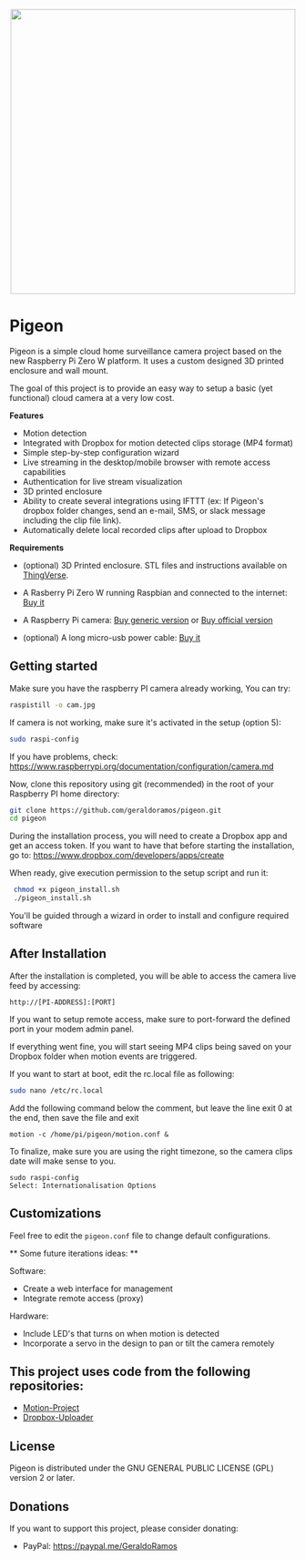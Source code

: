 <p align="center"><img src="https://s3-us-west-1.amazonaws.com/allge.us/logo_pigeon.svg" width="500" style=""/></p>

# Pigeon

Pigeon is a simple cloud home surveillance camera project based on the new Raspberry Pi Zero W platform. It uses a custom designed 3D printed enclosure and wall mount.

The goal of this project is to provide an easy way to setup a basic (yet functional) cloud camera at a very low cost.

**Features**

* Motion detection
* Integrated with Dropbox for motion detected clips storage (MP4 format)
* Simple step-by-step configuration wizard
* Live streaming in the desktop/mobile browser with remote access capabilities
* Authentication for live stream visualization
* 3D printed enclosure
* Ability to create several integrations using IFTTT (ex: If Pigeon's dropbox folder changes, send an e-mail, SMS, or slack message including the clip file link).
* Automatically delete local recorded clips after upload to Dropbox

**Requirements**
* (optional) 3D Printed enclosure. STL files and instructions available on [ThingVerse](http://www.thingiverse.com/thing:2210410).
* A Rasberry Pi Zero W running Raspbian and connected to the internet: [Buy it][829f44e8]
* A Raspberry Pi camera: [Buy generic version][09e7e3d1] or [Buy official version][09e7e3d1]
* (optional) A long micro-usb power cable: [Buy it](https://www.aliexpress.com/item/1-2-3-5m-10ft-90-degree-Angle-Long-Micro-USB-Cable-20cm-Sync-data-Charging/32794612542.html?spm=2114.01010208.3.12.Xj3wx5&ws_ab_test=searchweb0_0,searchweb201602_4_10065_10130_10068_10136_10137_10138_10060_10062_10141_10056_10055_10054_10059_10099_129_10103_10102_10096_10148_10052_10053_10050_10107_10142_10051_10143_10084_10083_10119_10080_10082_10081_10110_10111_10112_10113_10114_10037_10032_10078_10079_10077_10073_10070_10123_10120_10124-10120,searchweb201603_6,afswitch_1_afChannel,ppcSwitch_7,single_sort_0_default&btsid=fc05fbd8-0d8a-47c8-b643-02df18983f6f&algo_expid=bb5c67b9-9680-48f5-8c33-d24c88072ce4-1&algo_pvid=bb5c67b9-9680-48f5-8c33-d24c88072ce4)

  [09e7e3d1]: https://www.aliexpress.com/item/Free-Shipping-raspberry-pi-camera-5mp-pixels-RASPBERRY-PI-CAMERA/32293433078.html?spm=2114.01010208.3.10.7MsMYW&ws_ab_test=searchweb0_0,searchweb201602_4_10065_10130_10068_10136_10137_10138_10060_10062_10141_10056_10055_10054_10059_10099_129_10103_10102_10096_10148_10052_10053_10050_10107_10142_10051_10143_10084_10083_10119_10080_10082_10081_10110_10111_10112_10113_10114_10037_10032_10078_10079_10077_10073_10070_10123_10120_10124-10120,searchweb201603_6,afswitch_1_afChannel,ppcSwitch_7,single_sort_0_default&btsid=6fcd558a-a68d-4928-9752-ecbf6c072dbf&algo_expid=abee82ff-a7cd-4fec-b99a-e7dbf11d9f41-4&algo_pvid=abee82ff-a7cd-4fec-b99a-e7dbf11d9f41 "Generic version"
  [2c44525c]: https://www.raspberrypi.org/blog/raspberry-pi-zero-w-joins-family/ "Info"
  [829f44e8]: https://www.raspberrypi.org/blog/raspberry-pi-zero-w-joins-family/ "Info"
  [09e7e3d1]:https://www.aliexpress.com/item/Free-Shipping-raspberry-pi-camera-5mp-pixels-RASPBERRY-PI-CAMERA/32293433078.html?spm=2114.01010208.3.10.7MsMYW&ws_ab_test=searchweb0_0,searchweb201602_4_10065_10130_10068_10136_10137_10138_10060_10062_10141_10056_10055_10054_10059_10099_129_10103_10102_10096_10148_10052_10053_10050_10107_10142_10051_10143_10084_10083_10119_10080_10082_10081_10110_10111_10112_10113_10114_10037_10032_10078_10079_10077_10073_10070_10123_10120_10124-10120,searchweb201603_6,afswitch_1_afChannel,ppcSwitch_7,single_sort_0_default&btsid=6fcd558a-a68d-4928-9752-ecbf6c072dbf&algo_expid=abee82ff-a7cd-4fec-b99a-e7dbf11d9f41-4&algo_pvid=abee82ff-a7cd-4fec-b99a-e7dbf11d9f41 "Generic version"


## Getting started

Make sure you have the raspberry PI camera already working, You can try:

```bash
raspistill -o cam.jpg
```

If camera is not working, make sure it's activated in the setup (option 5):
```bash
sudo raspi-config
```

If you have problems, check: https://www.raspberrypi.org/documentation/configuration/camera.md

Now, clone this repository using git (recommended) in the root of your Raspberry PI home directory:

```bash
git clone https://github.com/geraldoramos/pigeon.git
cd pigeon
```

During the installation process, you will need to create a Dropbox app and get an access token. If you want to have that before starting the installation, go to:
https://www.dropbox.com/developers/apps/create

When ready, give execution permission to the setup script and run it:

```bash
 chmod +x pigeon_install.sh
 ./pigeon_install.sh
```

You'll be guided through a wizard in order to install and configure required software

## After Installation

After the installation is completed, you will be able to access the camera live feed by accessing:

```
http://[PI-ADDRESS]:[PORT]
```

If you want to setup remote access, make sure to port-forward the defined port in your modem admin panel.

If everything went fine, you will start seeing MP4 clips being saved on your Dropbox folder when motion events are triggered.

If you want to start at boot, edit the rc.local file as following:
```Bash
sudo nano /etc/rc.local
```
Add the following command below the comment, but leave the line exit 0 at the end, then save the file and exit

```
motion -c /home/pi/pigeon/motion.conf &
```

To finalize, make sure you are using the right timezone, so the camera clips date will make sense to you.

```
sudo raspi-config
Select: Internationalisation Options

```

## Customizations

Feel free to edit the ```pigeon.conf``` file to change default configurations.

** Some future iterations ideas: **

Software:
* Create a web interface for management
* Integrate remote access (proxy)

Hardware:
* Include LED's that turns on when motion is detected
* Incorporate a servo in the design to pan or tilt the camera remotely


## This project uses code from the following repositories:
* [Motion-Project](https://github.com/Motion-Project/motion)
* [Dropbox-Uploader](https://github.com/andreafabrizi/Dropbox-Uploader)

## License
Pigeon is distributed under the GNU GENERAL PUBLIC LICENSE (GPL) version 2 or later.

## Donations

 If you want to support this project, please consider donating:
 * PayPal: https://paypal.me/GeraldoRamos
